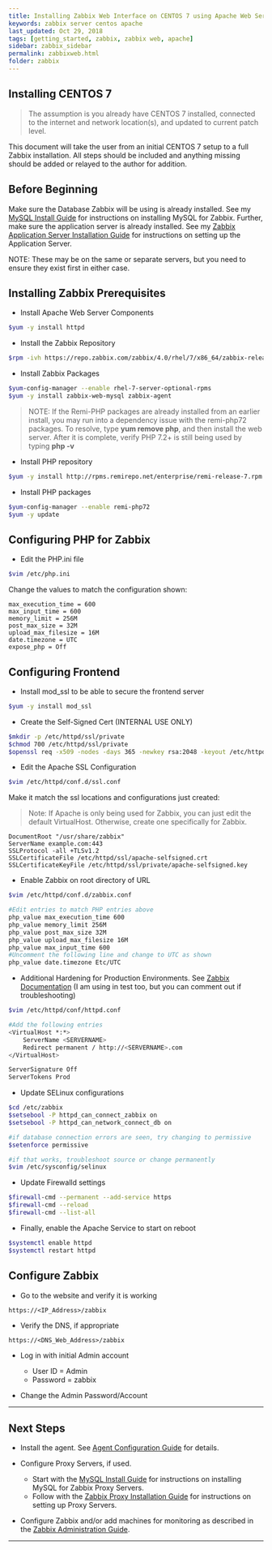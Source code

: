 ```yaml
---
title: Installing Zabbix Web Interface on CENTOS 7 using Apache Web Server
keywords: zabbix server centos apache
last_updated: Oct 29, 2018
tags: [getting_started, zabbix, zabbix web, apache]
sidebar: zabbix_sidebar
permalink: zabbixweb.html
folder: zabbix
---
```


## Installing CENTOS 7 ##

>The assumption is you already have CENTOS 7 installed, connected to the internet and network location(s), and updated to current patch level.

This document will take the user from an initial CENTOS 7 setup to a full Zabbix installation.  All steps should be included and anything missing should be added or relayed to the author for addition.

## Before Beginning ##

Make sure the Database Zabbix will be using is already installed.  See my [MySQL Install Guide](./Zabbix4MySQLInstall.md) for instructions on installing MySQL for Zabbix.
Further, make sure the application server is already installed.  See my [Zabbix Application Server Installation Guide](./Zabbix4AppServerInstall.md) for instructions on setting up the Application Server.

NOTE:  These may be on the same or separate servers, but you need to ensure they exist first in either case.

## Installing Zabbix Prerequisites ##

- Install Apache Web Server Components

```bash
$yum -y install httpd
```

- Install the Zabbix Repository

```bash
$rpm -ivh https://repo.zabbix.com/zabbix/4.0/rhel/7/x86_64/zabbix-release-4.0-1.el7.noarch.rpm
```

- Install Zabbix Packages

```bash
$yum-config-manager --enable rhel-7-server-optional-rpms
$yum -y install zabbix-web-mysql zabbix-agent
```

>NOTE: If the Remi-PHP packages are already installed from an earlier install, you may run into a dependency issue with the remi-php72 packages.  To resolve, type **yum remove php**, and then install the web server.  After it is complete, verify PHP 7.2+ is still being used by typing **php -v**

- Install PHP repository

```bash
$yum -y install http://rpms.remirepo.net/enterprise/remi-release-7.rpm
```

- Install PHP packages

```bash
$yum-config-manager --enable remi-php72
$yum -y update
```

## Configuring PHP for Zabbix ##

- Edit the PHP.ini file

```bash
$vim /etc/php.ini
```

Change the values to match the configuration shown:

```vim
max_execution_time = 600
max_input_time = 600
memory_limit = 256M
post_max_size = 32M
upload_max_filesize = 16M
date.timezone = UTC
expose_php = Off
```

## Configuring Frontend ##

- Install mod_ssl to be able to secure the frontend server

```bash
$yum -y install mod_ssl
```

- Create the Self-Signed Cert (INTERNAL USE ONLY)

```bash
$mkdir -p /etc/httpd/ssl/private
$chmod 700 /etc/httpd/ssl/private
$openssl req -x509 -nodes -days 365 -newkey rsa:2048 -keyout /etc/httpd/ssl/private/apache-selfsigned.key -out /etc/httpd/ssl/apache-selfsigned.crt
```

- Edit the Apache SSL Configuration

```bash
$vim /etc/httpd/conf.d/ssl.conf
```

  Make it match the ssl locations and configurations just created:

> Note:  If Apache is only being used for Zabbix, you can just edit the default VirtualHost.  Otherwise, create one specifically for Zabbix.

```vim
DocumentRoot "/usr/share/zabbix"
ServerName example.com:443
SSLProtocol -all +TLSv1.2
SSLCertificateFile /etc/httpd/ssl/apache-selfsigned.crt
SSLCertificateKeyFile /etc/httpd/ssl/private/apache-selfsigned.key
```

- Enable Zabbix on root directory of URL

```bash
$vim /etc/httpd/conf.d/zabbix.conf

#Edit entries to match PHP entries above
php_value max_execution_time 600
php_value memory_limit 256M
php_value post_max_size 32M
php_value upload_max_filesize 16M
php_value max_input_time 600
#Uncomment the following line and change to UTC as shown
php_value date.timezone Etc/UTC
```

- Additional Hardening for Production Environments. See [Zabbix Documentation](https://www.zabbix.com/documentation/4.0/manual/installation/requirements/best_practices "Best Practices") (I am using in test too, but you can comment out if troubleshooting)

```bash
$vim /etc/httpd/conf/httpd.conf

#Add the following entries
<VirtualHost *:*>
    ServerName <SERVERNAME>
    Redirect permanent / http://<SERVERNAME>.com
</VirtualHost>

ServerSignature Off
ServerTokens Prod
```

- Update SELinux configurations

```bash
$cd /etc/zabbix
$setsebool -P httpd_can_connect_zabbix on
$setsebool -P httpd_can_network_connect_db on

#if database connection errors are seen, try changing to permissive
$setenforce permissive

#if that works, troubleshoot source or change permanently
$vim /etc/sysconfig/selinux
```

- Update Firewalld settings

```bash
$firewall-cmd --permanent --add-service https
$firewall-cmd --reload
$firewall-cmd --list-all
```

- Finally, enable the Apache Service to start on reboot

```bash
$systemctl enable httpd
$systemctl restart httpd
```

## Configure Zabbix ##

- Go to the website and verify it is working

```http
https://<IP_Address>/zabbix
```

- Verify the DNS, if appropriate

```http
https://<DNS_Web_Address>/zabbix
```

- Log in with initial Admin account
  - User ID = Admin
  - Password = zabbix

- Change the Admin Password/Account

---

## Next Steps ##

- Install the agent.  See [Agent Configuration Guide](./Zabbix4AgentInstall.md) for details.

- Configure Proxy Servers, if used.
  - Start with the [MySQL Install Guide](./Zabbix4MySQLInstall.md) for instructions on installing MySQL for Zabbix Proxy Servers.
  - Follow with the [Zabbix Proxy Installation Guide](./Zabbix4ProxyInstall.md) for instructions on setting up Proxy Servers.

- Configure Zabbix and/or add machines for monitoring as described in the [Zabbix Administration Guide](./ZabbixAdministration.md).

---